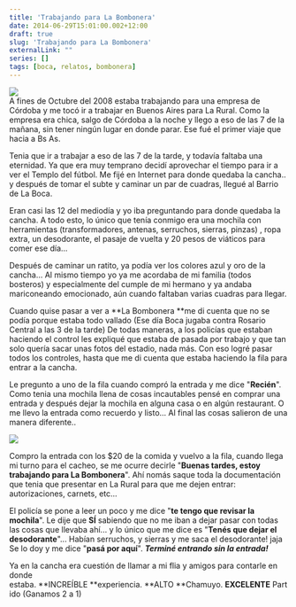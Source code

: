 ```yaml
---
title: 'Trabajando para La Bombonera'
date: 2014-06-29T15:01:00.002+12:00
draft: true
slug: 'Trabajando para La Bombonera'
externalLink: ""
series: []
tags: [boca, relatos, bombonera]
---
```


[![](http://4.bp.blogspot.com/-fWJAb7Duia8/UiA3RiDHPII/AAAAAAAAV08/pLcpy0NCkuU/s320/Estadio-La-Bombonera-en-Buenos-Aires.jpg)](http://4.bp.blogspot.com/-fWJAb7Duia8/UiA3RiDHPII/AAAAAAAAV08/pLcpy0NCkuU/s1600/Estadio-La-Bombonera-en-Buenos-Aires.jpg)  
A fines de Octubre del 2008 estaba trabajando para una empresa de Córdoba y me tocó ir a trabajar en Buenos Aires para La Rural. Como la empresa era chica, salgo de Córdoba a la noche y llego a eso de las 7 de la mañana, sin tener ningún lugar en donde parar. Ese fué el primer viaje que hacia a Bs As.  
  
Tenia que ir a trabajar a eso de las 7 de la tarde, y todavía faltaba una eternidad. Ya que era muy temprano decidí aprovechar el tiempo para ir a ver el Templo del fútbol. Me fijé en Internet para donde quedaba la cancha.. y después de tomar el subte y caminar un par de cuadras, llegué al Barrio de La Boca.  
  
  
  
Eran casi las 12 del mediodía y yo iba preguntando para donde quedaba la cancha. A todo esto, lo único que tenía conmigo era una mochila con herramientas (transformadores, antenas, serruchos, sierras, pinzas) , ropa extra, un desodorante, el pasaje de vuelta y 20 pesos de viáticos para comer ese día...  
  
Después de caminar un ratito, ya podía ver los colores azul y oro de la cancha... Al mismo tiempo yo ya me acordaba de mi familia (todos bosteros) y especialmente del cumple de mi hermano y ya andaba mariconeando emocionado, aún cuando faltaban varias cuadras para llegar.  
  
Cuando quise pasar a ver a **La Bombonera **me di cuenta que no se podía porque estaba todo vallado (Ese día Boca jugaba contra Rosario Central a las 3 de la tarde) De todas maneras, a los policías que estaban haciendo el control les expliqué que estaba de pasada por trabajo y que tan solo quería sacar unas fotos del estadio, nada más. Con eso logré pasar todos los controles, hasta que me di cuenta que estaba haciendo la fila para entrar a la cancha.  
  
Le pregunto a uno de la fila cuando compró la entrada y me dice "**Recién**". Como tenia una mochila llena de cosas incautables pensé en comprar una entrada y después dejar la mochila en alguna casa o en algún restaurant. O me llevo la entrada como recuerdo y listo... Al final las cosas salieron de una manera diferente..  
  

[![](http://4.bp.blogspot.com/-2MmeV3Ht4a4/U6-A2TOWXQI/AAAAAAAAZl8/PCbjv0FmW30/s1600/Foto-0091+(2).jpg)](http://4.bp.blogspot.com/-2MmeV3Ht4a4/U6-A2TOWXQI/AAAAAAAAZl8/PCbjv0FmW30/s1600/Foto-0091+(2).jpg)

Compro la entrada con los $20 de la comida y vuelvo a la fila, cuando llega mi turno para el cacheo, se me ocurre decirle "**Buenas tardes, estoy trabajando para La Bombonera**". Ahí nomás saque toda la documentación que tenia que presentar en La Rural para que me dejen entrar: autorizaciones, carnets, etc...  
  
El policía se pone a leer un poco y me dice "**te tengo que revisar la mochila**". Le dije que **SÍ** sabiendo que no me iban a dejar pasar con todas las cosas que llevaba ahí... y lo único que me dice es "**Tenés que dejar el desodorante**"... Habían serruchos, y sierras y me saca el desodorante! jaja Se lo doy y me dice "**pasá por aquí**". _**Terminé entrando sin la entrada!**_  
  
Ya en la cancha era cuestión de llamar a mi flia y amigos para contarle en donde estaba. **INCREÍBLE **experiencia. **ALTO **Chamuyo. **EXCELENTE** Partido (Ganamos 2 a 1)